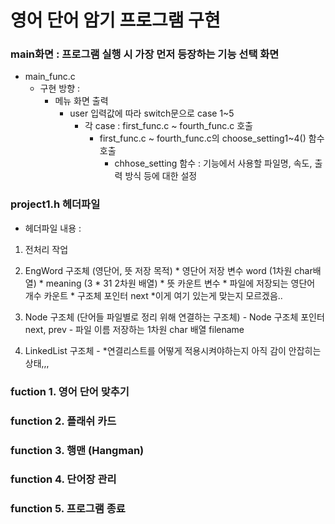 # 영어 단어 암기 프로그램 구현

### main화면 : 프로그램 실행 시 가장 먼저 등장하는 기능 선택 화면
 - main_func.c
    * 구현 방향 : <br>
      * 메뉴 화면 출력 <br>
        * user 입력값에 따라 switch문으로 case 1~5 <br>
          * 각 case : first_func.c ~ fourth_func.c 호출 <br>
            * first_func.c ~ fourth_func.c의 choose_setting1~4() 함수 호출 <br>
              * chhose_setting 함수 : 기능에서 사용할 파일명, 속도, 출력 방식 등에 대한 설정 <br>

### project1.h 헤더파일
 - 헤더파일 내용 :
  1. 전처리 작업
  
  1. EngWord 구조체 (영단어, 뜻 저장 목적)
    * 영단어 저장 변수 word (1차원 char배열)
    * meaning (3 * 31 2차원 배열)
    * 뜻 카운트 변수
    * 파일에 저장되는 영단어 개수 카운트
    * 구조체 포인터 next *이게 여기 있는게 맞는지 모르겠음..
  
  1. Node 구조체 (단어들 파일별로 정리 위해 연결하는 구조체)
    - Node 구조체 포인터 next, prev
    - 파일 이름 저장하는 1차원 char 배열 filename
   
  1. LinkedList 구조체
    - *연결리스트를 어떻게 적용시켜야하는지 아직 감이 안잡히는 상태,,,
   
### fuction 1. 영어 단어 맞추기


### function 2. 플래쉬 카드


### function 3. 행맨 (Hangman)


### function 4. 단어장 관리


### function 5. 프로그램 종료
